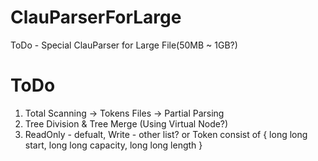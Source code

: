 # ClauParserForLarge
ToDo - Special ClauParser for Large File(50MB ~ 1GB?)

# ToDo
1. Total Scanning -> Tokens Files -> Partial Parsing
2. Tree Division & Tree Merge (Using Virtual Node?)
3. ReadOnly - defualt, Write - other list? or Token consist 
of { long long start, long long capacity, long long length }
